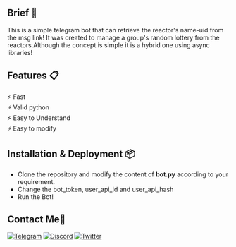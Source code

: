 ## Brief 📖
This is a simple telegram bot that can retrieve the reactor's name-uid from the msg link!
It was created to manage a group's random lottery from the reactors.Although the concept is simple it is a hybrid one using async libraries!

## Features 📋
⚡️ Fast\
⚡️ Valid python\
⚡️ Easy to Understand\
⚡️ Easy to modify

## Installation & Deployment 📦
- Clone the repository and modify the content of <b>bot.py</b> according to your requirement.
- Change the bot_token, user_api_id and user_api_hash 
- Run the Bot!

## Contact Me👋
[![Telegram](https://img.shields.io/badge/Telegram-2CA5E0?style=for-the-badge&logo=telegram&logoColor=white)](https://t.me/yourusername)
[![Discord](https://img.shields.io/badge/Discord-7289DA?style=for-the-badge&logo=discord&logoColor=white)](https://discordapp.com/users/youruserid)
[![Twitter](https://img.shields.io/badge/Twitter-1DA1F2?style=for-the-badge&logo=twitter&logoColor=white)](https://twitter.com/yourusername)
